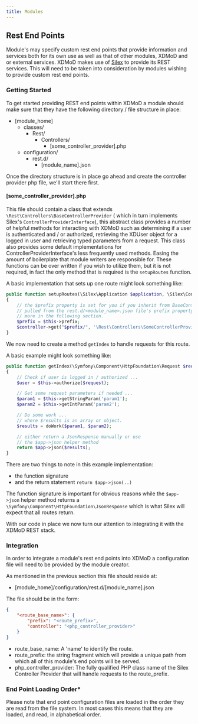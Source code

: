 ```yaml
---
title: Modules
---
```


Rest End Points
---------------
Module's may specify custom rest end points that provide information and services both for its own use as well as that of other modules, XDMoD and or external services.
XDMoD makes use of [Silex](http://silex.sensiolabs.org/) to provide its REST services. This will need to be taken into consideration by modules wishing to provide custom
rest end points.

### Getting Started
To get started providing REST end points within XDMoD a module should make sure that they have the following directory / file structure in place:

 - [module_home]
     - classes/
          - Rest/
              - Controllers/
                  - [some_controller_provider].php
     - configuration/
         - rest.d/
             - [module_name].json

Once the directory structure is in place go ahead and create the controller provider php file, we'll start there first.
#### [some_controller_provider].php
This file should contain a class that extends `\Rest\Controllers\BaseControllerProvider` ( which in turn implements Silex's `ControllerProviderInterface`), this abstract class provides a number of helpful methods for interacting with XDMoD such as determining if a user is authenticated and / or authorized, retrieving the XDUser object for a logged in user and retrieving typed parameters from a request. This class also provides some default implementations for ControllerProviderInterface's less frequently used methods. Easing the amount of boilerplate that module writers are responsible for. These functions can be over written if you wish to utilize them, but it is not required, in fact the  only method that is required is the `setupRoutes` function.

A basic implementation that sets up one route might look something like:
```php
public function setupRoutes(\Silex\Application $application, \Silex\ControllerCollection $controller)
{
    // the $prefix property is set for you if you inherit from BaseControllerProvider and is
    // pulled from the rest.d/<module_name>.json file's prefix property. We'll discuss the configuration file
    // more in the following section.
    $prefix = $this->prefix;
    $controller->get("$prefix/", '\Rest\Controllers\SomeControllerProvider::getIndex');
}
```
We now need to create a method `getIndex`  to handle requests for this route.

A basic example might look something like:
```php
public function getIndex(\Symfony\Component\HttpFoundation\Request $request, \Silex\Application $application)
{
    // Check if user is logged in / authorized ...
    $user = $this->authorize($request);

    // Get some request parameters if needed ...
    $param1 = $this->getStringParam('param1');
    $param2 = $this->getIntParam('param2');

    // Do some work ...
    // where $results is an array or object.
    $results = doWork($param1, $param2);

    // either return a JsonResponse manually or use
    // the $app->json helper method
    return $app->json($results);
}
```
There are two things to note in this example implementation:
  - the function signature
  - and the return statement `return $app->json(..)`

 The function signature is important for obvious reasons while the `$app->json` helper method returns a `\Symfony\Component\HttpFoundation\JsonResponse` which is what Silex will expect that all routes return.

With our code in place we now turn our attention to integrating it with the XDMoD REST stack.

### Integration
In order to integrate a module's rest end points into XDMoD a configuration file will need to be provided by the module creator.

As mentioned in the previous section this file should reside at:

 - [module_home]/configuration/rest.d/[module_name].json

The file should be in the form:
```json
{
    "<route_base_name>": {
        "prefix": "<route_prefix>",
        "controller": "<php_controller_provider>"
    }
}
```
- route_base_name: A 'name' to identify the route.
- route_prefix: the string fragment which will provide a unique path from which all of this module's end points will be served.
- php_controller_provider: The fully qualified PHP class name of the Silex Controller Provider that will handle requests to the route_prefix.

### End Point Loading Order*
Please note that end point configuration files are loaded in the order they are read from the file system.
In most cases this means that they are loaded, and read, in alphabetical order.
